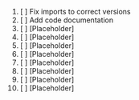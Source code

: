 1. [ ] Fix imports to correct versions
2. [ ] Add code documentation
3. [ ] [Placeholder]
4. [ ] [Placeholder]
5. [ ] [Placeholder]
6. [ ] [Placeholder]
7. [ ] [Placeholder]
8. [ ] [Placeholder]
9. [ ] [Placeholder]
10. [ ] [Placeholder]
